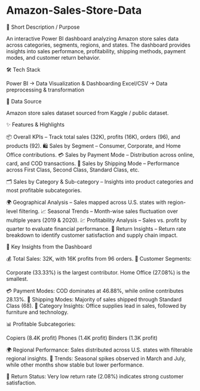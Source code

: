 # Amazon-Sales-Store-Data
📝 Short Description / Purpose

An interactive Power BI dashboard analyzing Amazon store sales data across categories, segments, regions, and states. The dashboard provides insights into sales performance, profitability, shipping methods, payment modes, and customer return behavior.

🛠 Tech Stack

Power BI → Data Visualization & Dashboarding
Excel/CSV → Data preprocessing & transformation

📂 Data Source

Amazon store sales dataset sourced from Kaggle / public dataset.

✨ Features & Highlights

📦 Overall KPIs – Track total sales (32K), profits (16K), orders (96), and products (92).
🛍️ Sales by Segment – Consumer, Corporate, and Home Office contributions.
💳 Sales by Payment Mode – Distribution across online, card, and COD transactions.
🚚 Sales by Shipping Mode – Performance across First Class, Second Class, Standard Class, etc.

🗂️ Sales by Category & Sub-category – Insights into product categories and most profitable subcategories.

🌍 Geographical Analysis – Sales mapped across U.S. states with region-level filtering.
📈 Seasonal Trends – Month-wise sales fluctuation over multiple years (2019 & 2020).
💹 Profitability Analysis – Sales vs. profit by quarter to evaluate financial performance.
🔎 Return Insights – Return rate breakdown to identify customer satisfaction and supply chain impact.

📍 Key Insights from the Dashboard

💰 Total Sales: 32K, with 16K profits from 96 orders.
👥 Customer Segments:

Corporate (33.33%) is the largest contributor.
Home Office (27.08%) is the smallest.

💳 Payment Modes: COD dominates at 46.88%, while online contributes 28.13%.
🚚 Shipping Modes: Majority of sales shipped through Standard Class (68).
🛒 Category Insights: Office supplies lead in sales, followed by furniture and technology.

📊 Profitable Subcategories:

Copiers (8.4K profit)
Phones (1.4K profit)
Binders (1.3K profit)

🌍 Regional Performance: Sales distributed across U.S. states with filterable regional insights.
📆 Trends: Seasonal spikes observed in March and July, while other months show stable but lower performance.

🔁 Return Status: Very low return rate (2.08%) indicates strong customer satisfaction.
